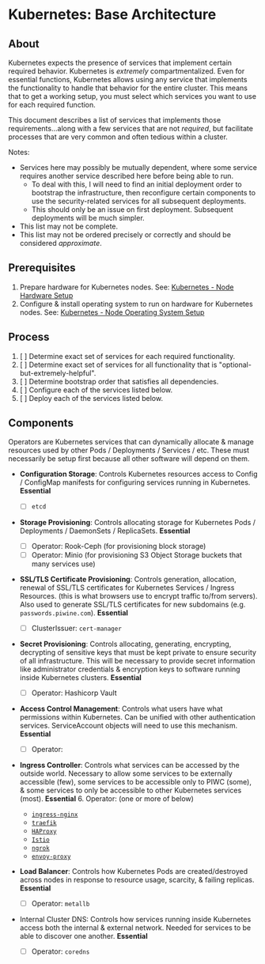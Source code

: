 # Kubernetes: Base Architecture

## About

Kubernetes expects the presence of services that implement certain required behavior.
Kubernetes is *extremely* compartmentalized.
Even for essential functions, Kubernetes allows using any service that implements the functionality to handle that behavior for the entire cluster.
This means that to get a working setup, you must select which services you want to use for each required function.

This document describes a list of services that implements those requirements...along with a few services that are not *required*, but facilitate processes that are very common and often tedious within a cluster.

Notes:

- Services here may possibly be mutually dependent, where some service requires another service described here before being able to run.
  - To deal with this, I will need to find an initial deployment order to bootstrap the infrastructure, then reconfigure certain components to use the security-related services for all subsequent deployments.
  - This should only be an issue on first deployment. Subsequent deployments will be much simpler.
- This list may not be complete.
- This list may not be ordered precisely or correctly and should be considered *approximate*.

## Prerequisites

1. Prepare hardware for Kubernetes nodes. See: [Kubernetes - Node Hardware Setup](./kubernetes-hardware-setup.md)
2. Configure & install operating system to run on hardware for Kubernetes nodes. See: [Kubernetes - Node Operating System Setup](./kubernetes-operating-system-setup.md)

## Process

1. [ ] Determine exact set of services for each required functionality.
2. [ ] Determine exact set of services for all functionality that is "optional-but-extremely-helpful".
3. [ ] Determine bootstrap order that satisfies all dependencies.
4. [ ] Configure each of the services listed below.
5. [ ] Deploy each of the services listed below.

## Components

Operators are Kubernetes services that can dynamically allocate & manage resources used by other Pods / Deployments / Services / etc.
These must necessarily be setup first because all other software will depend on them.

- **Configuration Storage**: Controls Kubernetes resources access to Config / ConfigMap manifests for configuring services running in Kubernetes. **Essential**
  - [ ] `etcd`

- **Storage Provisioning**: Controls allocating storage for Kubernetes Pods / Deployments / DaemonSets / ReplicaSets. **Essential**
  - [ ] Operator: Rook-Ceph (for provisioning block storage)
  - [ ] Operator: Minio     (for provisioning S3 Object Storage buckets that many services use)

- **SSL/TLS Certificate Provisioning**: Controls generation, allocation, renewal of SSL/TLS certificates for Kubernetes Services / Ingress Resources. (this is what browsers use to encrypt traffic to/from servers). Also used to generate SSL/TLS certificates for new subdomains (e.g. `passwords.piwine.com`). **Essential**
  - [ ] ClusterIssuer: `cert-manager`

- **Secret Provisioning**: Controls allocating, generating, encrypting, decrypting of sensitive keys that must be kept private to ensure security of all infrastructure. This will be necessary to provide secret information like administrator credentials & encryption keys to software running inside Kubernetes clusters. **Essential**
  - [ ] Operator: Hashicorp Vault

- **Access Control Management**: Controls what users have what permissions within Kubernetes. Can be unified with other authentication services. ServiceAccount objects will need to use this mechanism. **Essential**
  - [ ] Operator:

- **Ingress Controller**: Controls what services can be accessed by the outside world. Necessary to allow some services to be externally accessible (few), some services to be accessible only to PIWC (some), & some services to only be accessible to other Kubernetes services (most). **Essential**
  6. Operator: (one or more of below)
    - [`ingress-nginx`]()
    - [`traefik`]()
    - [`HAProxy`]()
    - [`Istio`]()
    - [`ngrok`](https://ngrok.com/docs/using-ngrok-with/k8s)
    - [`envoy-proxy`](https://www.envoyproxy.io)

- **Load Balancer**: Controls how Kubernetes Pods are created/destroyed across nodes in response to resource usage, scarcity, & failing replicas. **Essential**
  - [ ] Operator: `metallb`

- Internal Cluster DNS: Controls how services running inside Kubernetes access both the internal & external network. Needed for services to be able to discover one another. **Essential**
  - [ ] Operator: `coredns`
